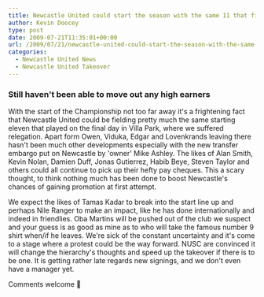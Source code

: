 ```yaml
---
title: Newcastle United could start the season with the same 11 that finished it
author: Kevin Doocey
type: post
date: 2009-07-21T11:35:01+00:00
url: /2009/07/21/newcastle-united-could-start-the-season-with-the-same-11-that-finished-it/
categories:
  - Newcastle United News
  - Newcastle United Takeover
---
```


### Still haven't been able to move out any high earners

With the start  of the Championship not too far away it's a frightening fact that Newcastle United could be fielding pretty much the same starting eleven that played on the final day in Villa Park, where we suffered relegation. Apart form Owen, Viduka, Edgar and Lovenkrands leaving there hasn't been much other developments especially with the new transfer embargo put on Newcastle by 'owner' Mike Ashley. The likes of Alan Smith, Kevin Nolan, Damien Duff, Jonas Gutierrez, Habib Beye, Steven Taylor and others could all continue to pick up their hefty pay cheques. This a scary thought, to think nothing much has been done to boost Newcastle's chances of gaining promotion at first attempt.

We expect the likes of Tamas Kadar to break into the start line up and perhaps Nile Ranger to make an impact, like he has done internationally and indeed in friendlies. Oba Martins will be pushed out of the club we suspect and your guess is as good as mine as to who will take the famous number 9 shirt when/if he leaves. We're sick of the constant uncertainty and it's come to a stage where a protest could be the way forward. NUSC are convinced it will change the hierarchy's thoughts and speed up the takeover if there is to be one. It is getting rather late regards new signings, and we don't even have a manager yet.

Comments welcome 🙂

